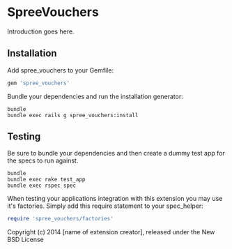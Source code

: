SpreeVouchers
=============

Introduction goes here.

Installation
------------

Add spree_vouchers to your Gemfile:

```ruby
gem 'spree_vouchers'
```

Bundle your dependencies and run the installation generator:

```shell
bundle
bundle exec rails g spree_vouchers:install
```

Testing
-------

Be sure to bundle your dependencies and then create a dummy test app for the specs to run against.

```shell
bundle
bundle exec rake test_app
bundle exec rspec spec
```

When testing your applications integration with this extension you may use it's factories.
Simply add this require statement to your spec_helper:

```ruby
require 'spree_vouchers/factories'
```

Copyright (c) 2014 [name of extension creator], released under the New BSD License
